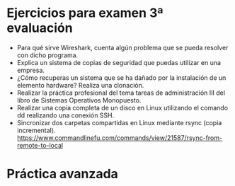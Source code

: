# Ejercicios para examen 3ª evaluación
- Para qué sirve Wireshark, cuenta algún problema que se pueda resolver con dicho programa.
- Explica un sistema de copias de seguridad que puedas utilizar en una empresa.
- ¿Cómo recuperas un sistema que se ha dañado por la instalación de un elemento hardware? Realiza una clonación.
- Realizar la práctica profesional del tema tareas de administración III del libro de Sistemas Operativos Monopuesto.
- Realizar una copia completa de un disco en Linux utilizando el comando dd realizando una conexión SSH.
- Sincronizar dos carpetas compartidas en Linux mediante rsync (copia incremental).
https://www.commandlinefu.com/commands/view/21587/rsync-from-remote-to-local

# Práctica avanzada

